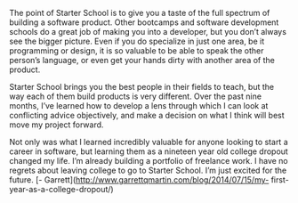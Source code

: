 The point of Starter School is to give you a taste of the full spectrum of
building a software product. Other bootcamps and software development schools
do a great job of making you into a developer, but you don’t always see the
bigger picture. Even if you do specialize in just one area, be it programming
or design, it is so valuable to be able to speak the other person’s language,
or even get your hands dirty with another area of the product.

Starter School brings you the best people in their fields to teach, but the
way each of them build products is very different. Over the past nine months,
I’ve learned how to develop a lens through which I can look at conflicting
advice objectively, and make a decision on what I think will best move my
project forward.

Not only was what I learned incredibly valuable for anyone looking to start a
career in software, but learning them as a nineteen year old college dropout
changed my life. I’m already building a portfolio of freelance work. I have no
regrets about leaving college to go to Starter School. I’m just excited for
the future. [\- Garrett](http://www.garrettqmartin.com/blog/2014/07/15/my-
first-year-as-a-college-dropout/)

